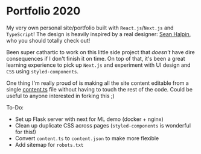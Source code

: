 # Portfolio 2020

My very own personal site/portfolio built with `React.js`/`Next.js` and `TypeScript`! The design is heavily inspired by a real designer: [Sean Halpin](seanhalpin.design), who you should totally check out!

Been super cathartic to work on this little side project that _doesn't_ have dire consequences if I don't finish it on time. On top of that, it's been a great learning experience to pick up `Next.js` and experiment with UI design and `CSS` using `styled-components`.

One thing I'm really proud of is making all the site content editable from a single [content.ts](./src/content.ts) file without having to touch the rest of the code. Could be useful to anyone interested in forking this ;)

To-Do:

- Set up Flask server with next for ML demo (docker + nginx)
- Clean up duplicate CSS across pages (`styled-components` is wonderful for this!)
- Convert `content.ts` to `content.json` to make more flexible
- Add sitemap for `robots.txt`

